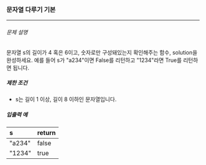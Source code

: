### 문자열 다루기 기본

***

###### 문제 설명

문자열 s의 길이가 4 혹은 6이고, 숫자로만 구성돼있는지 확인해주는 함수, solution을 완성하세요. 예를 들어 s가 "a234"이면 False를 리턴하고 "1234"라면 True를 리턴하면 됩니다.

##### 제한 조건
 
- s는 길이 1 이상, 길이 8 이하인 문자열입니다.

##### 입출력 예

| s      | return |  
| :----- | :----- |
| "a234" | false  |
| "1234" | true   |